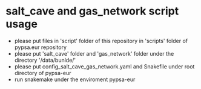 # salt_cave and gas_network script usage

- please put files in 'script' folder of this repository in 'scripts' folder of pypsa.eur repository 
- please put 'salt_cave' folder and 'gas_network' folder under the directory '/data/bunlde/'
- please put config_salt_cave_gas_network.yaml and Snakefile under root directory of pypsa-eur
- run snakemake under the enviroment pypsa-eur